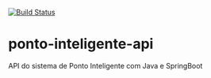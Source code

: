 [![Build Status](https://travis-ci.org/marcusmarchiori/ponto-inteligente-api.svg?branch=main)](https://travis-ci.org/marcusmarchiori/ponto-inteligente-api)
# ponto-inteligente-api
API do sistema de Ponto Inteligente com Java e SpringBoot
